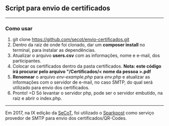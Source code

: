 ## Script para envio de certificados ##

----------

### Como usar ###

 1. git clone https://github.com/secot/envio-certificados.git
 2. Dentro da raiz de onde foi clonado, dar um **composer install** no terminal, para instalar as dependências.
 3. Atualizar o arquivo **users.csv** com as informações, nome e e-mail, dos participantes.
 4. Colocar os certificados dentro da pasta certificados. **Nota: este código irá procurar pelo arquivo "/Certificados/< nome da pessoa >.pdf**
 5. **Renomear** o arquivo *env-example.php* para *env.php* e atualizar as informações com o servidor de e-mail, no caso SMTP, do qual será utilizado para envio dos certificados.
 6. Pronto! =D  Só levantar o servidor php, pode ser o servidor embutido, na raiz e abrir o index.php.

----------

Em 2017, na IX edição da [SeCoT](http://secot.com.br/), foi utilizado o [Sparkpost](sparkpost.com) como serviço provedor de SMTP para envio dos certificados/QR-Codes.
